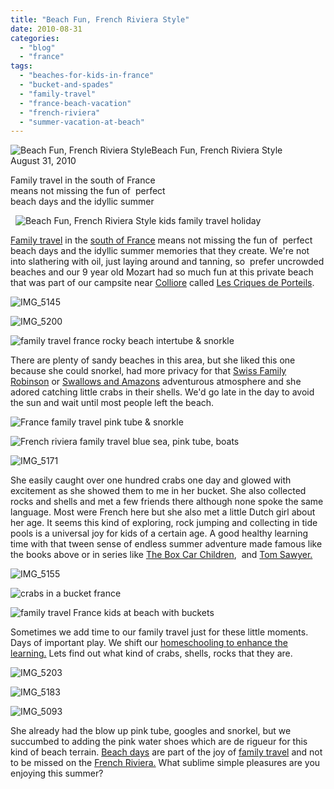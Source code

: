 ```yaml
---
title: "Beach Fun, French Riviera Style"
date: 2010-08-31
categories: 
  - "blog"
  - "france"
tags: 
  - "beaches-for-kids-in-france"
  - "bucket-and-spades"
  - "family-travel"
  - "france-beach-vacation"
  - "french-riviera"
  - "summer-vacation-at-beach"
---
```


 ![Beach Fun, French Riviera Style](https://pub-ac94b3f306b24c0dba4238943c97f2e1.r2.dev/6a00e5502a950788330133f34a66cb970b.jpg)Beach Fun, French Riviera Style  
August 31, 2010

Family travel in the south of France  
means not missing the fun of  perfect  
beach days and the idyllic summer

<!--more-->

  ![Beach Fun, French Riviera Style kids family travel holiday](https://pub-ac94b3f306b24c0dba4238943c97f2e1.r2.dev/6a00e5502a950788330134866eaa9e970c.jpg)  

[Family travel](http://soultravelers3new.local/2009/04/how-to-travel-the-world-as-a-digital-nomad-family.html) in the [south of France](http://soultravelers3new.local/2010/07/colliore-france-on-bastille-day-family-travel-pyrennees-catalonia-beautiful-village-on-the-med-sea.html) means not missing the fun of  perfect beach days and the idyllic summer memories that they create. We're not into slathering with oil, just laying around and tanning, so  prefer uncrowded beaches and our 9 year old Mozart had so much fun at this private beach that was part of our campsite near [Colliore](http://soultravelers3new.local/2010/07/colliore-france-on-bastille-day-family-travel-pyrennees-catalonia-beautiful-village-on-the-med-sea.html) called [Les Criques de Porteils](http://www.lescriques.com/).

![IMG_5145](https://pub-ac94b3f306b24c0dba4238943c97f2e1.r2.dev/6a00e5502a9507883301348690b1b9970c.jpg) 

![IMG_5200](https://pub-ac94b3f306b24c0dba4238943c97f2e1.r2.dev/6a00e5502a9507883301348690b2d2970c.jpg)

![family travel france rocky beach intertube & snorkle](https://pub-ac94b3f306b24c0dba4238943c97f2e1.r2.dev/6a00e5502a9507883301348690b0fd970c.jpg) 

There are plenty of sandy beaches in this area, but she liked this one because she could snorkel, had more privacy for that [Swiss Family Robinson](http://www.amazon.com/Swiss-Family-Robinson-Unabridged-Classics/dp/1402726023/ref=sr_1_2?s=books&ie=UTF8&qid=1283204257&sr=1-2) or [Swallows and Amazons](http://www.amazon.com/Swallows-Amazons-Godine-Storyteller-Ransome/dp/1567924204/ref=sr_1_1?s=books&ie=UTF8&qid=1283204335&sr=1-1) adventurous atmosphere and she adored catching little crabs in their shells. We'd go late in the day to avoid the sun and wait until most people left the beach.

![France family travel pink tube & snorkle](https://pub-ac94b3f306b24c0dba4238943c97f2e1.r2.dev/6a00e5502a950788330133f36c9bc7970b.jpg) 

![French riviera family travel blue sea, pink tube, boats](https://pub-ac94b3f306b24c0dba4238943c97f2e1.r2.dev/6a00e5502a950788330133f36c9ffa970b.jpg) 

![IMG_5171](https://pub-ac94b3f306b24c0dba4238943c97f2e1.r2.dev/6a00e5502a950788330133f36ca0f4970b.jpg)  
  
She easily caught over one hundred crabs one day and glowed with excitement as she showed them to me in her bucket. She also collected rocks and shells and met a few friends there although none spoke the same language. Most were French here but she also met a little Dutch girl about her age. It seems this kind of exploring, rock jumping and collecting in tide pools is a universal joy for kids of a certain age. A good healthy learning time with that tween sense of endless summer adventure made famous like the books above or in series like [The Box Car Children](http://www.amazon.com/Boxcar-Children-Books-1-4/dp/0807508543/ref=sr_1_2?s=books&ie=UTF8&qid=1283204433&sr=1-2),  and [Tom Sawyer.](http://www.amazon.com/Adventures-Sawyer-Mark-Twain-Library/dp/0520266110/ref=sr_1_1?s=books&ie=UTF8&qid=1283204500&sr=1-1) 

![IMG_5155](https://pub-ac94b3f306b24c0dba4238943c97f2e1.r2.dev/6a00e5502a950788330133f36ca32f970b.jpg) 

![crabs in a bucket france](https://pub-ac94b3f306b24c0dba4238943c97f2e1.r2.dev/6a00e5502a950788330133f36ca3de970b.jpg)

![family travel France kids at beach with buckets](https://pub-ac94b3f306b24c0dba4238943c97f2e1.r2.dev/6a00e5502a9507883301348690b977970c.jpg)  
  
Sometimes we add time to our family travel just for these little moments. Days of important play. We shift our [homeschooling to enhance the learning.](http://soultravelers3new.local/2010/04/family-travel-homeschool-education-global-students-lifestyle-design-location-independent-4hww-around.html) Lets find out what kind of crabs, shells, rocks that they are. 

![IMG_5203](https://pub-ac94b3f306b24c0dba4238943c97f2e1.r2.dev/6a00e5502a950788330133f36ca694970b.jpg)

![IMG_5183](https://pub-ac94b3f306b24c0dba4238943c97f2e1.r2.dev/6a00e5502a950788330133f36ca746970b.jpg) 

![IMG_5093](https://pub-ac94b3f306b24c0dba4238943c97f2e1.r2.dev/6a00e5502a950788330133f36ca868970b.jpg)  
  
She already had the blow up pink tube, googles and snorkel, but we succumbed to adding the pink water shoes which are de rigueur for this kind of beach terrain. [Beach days](http://soultravelers3new.local/2008/07/workyoutube-pla.html#more) are part of the joy of [family travel](http://soultravelers3new.local/2010/08/camping-europe-with-kids-free-kids-clubs-family-friendly-international-travel-tips.html#more) and not to be missed on the [French Riviera.](http://soultravelers3new.local/2010/08/around-the-world-with-kids-extended-travel-long-term-travel-families-and-friends.html#more) What sublime simple pleasures are you enjoying this summer?
